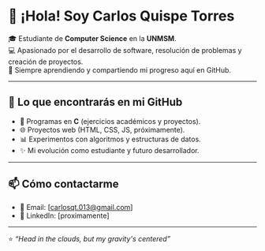# 👋 ¡Hola! Soy Carlos Quispe Torres

🎓 Estudiante de **Computer Science** en la **UNMSM**.  
💻 Apasionado por el desarrollo de software, resolución de problemas y creación de proyectos.  
🚀 Siempre aprendiendo y compartiendo mi progreso aquí en GitHub.  

---

## 🌟 Lo que encontrarás en mi GitHub
- 📂 Programas en **C** (ejercicios académicos y proyectos).
- 🌐 Proyectos web (HTML, CSS, JS, próximamente).
- 📊 Experimentos con algoritmos y estructuras de datos.
- ✨ Mi evolución como estudiante y futuro desarrollador.

---

## 📫 Cómo contactarme
- 📧 Email: [carlosqt.013@gmail.com]  
- 💼 LinkedIn: [proximamente]  

---

⭐ *“Head in the clouds, but my gravity's centered”*  
